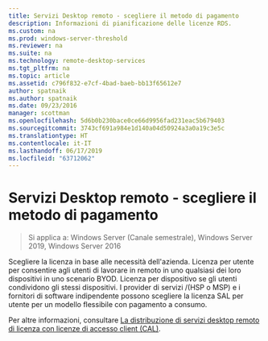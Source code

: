 ```yaml
---
title: Servizi Desktop remoto - scegliere il metodo di pagamento
description: Informazioni di pianificazione delle licenze RDS.
ms.custom: na
ms.prod: windows-server-threshold
ms.reviewer: na
ms.suite: na
ms.technology: remote-desktop-services
ms.tgt_pltfrm: na
ms.topic: article
ms.assetid: c796f832-e7cf-4bad-baeb-bb13f65612e7
author: spatnaik
ms.author: spatnaik
ms.date: 09/23/2016
manager: scottman
ms.openlocfilehash: 5d6b0b230bace0ce66d9956fad231eac5b679403
ms.sourcegitcommit: 3743cf691a984e1d140a04d50924a3a0a19c3e5c
ms.translationtype: HT
ms.contentlocale: it-IT
ms.lasthandoff: 06/17/2019
ms.locfileid: "63712062"
---
```

# <a name="remote-desktop-services---choose-how-you-pay"></a>Servizi Desktop remoto - scegliere il metodo di pagamento

>Si applica a: Windows Server (Canale semestrale), Windows Server 2019, Windows Server 2016

Scegliere la licenza in base alle necessità dell'azienda. Licenza per utente per consentire agli utenti di lavorare in remoto in uno qualsiasi dei loro dispositivi in uno scenario BYOD. Licenza per dispositivo se gli utenti condividono gli stessi dispositivi. I provider di servizi /(HSP o MSP) e i fornitori di software indipendente possono scegliere la licenza SAL per utente per un modello flessibile con pagamento a consumo.

Per altre informazioni, consultare [La distribuzione di servizi desktop remoto di licenza con licenze di accesso client (CAL)](rds-client-access-license.md).
